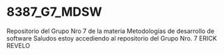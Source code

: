 # 8387_G7_MDSW
Repositorio del Grupo Nro 7 de la materia Metodologías de desarrollo de software 
Saludos estoy accediendo al repositorio del Grupo Nro. 7 ERICK REVELO
